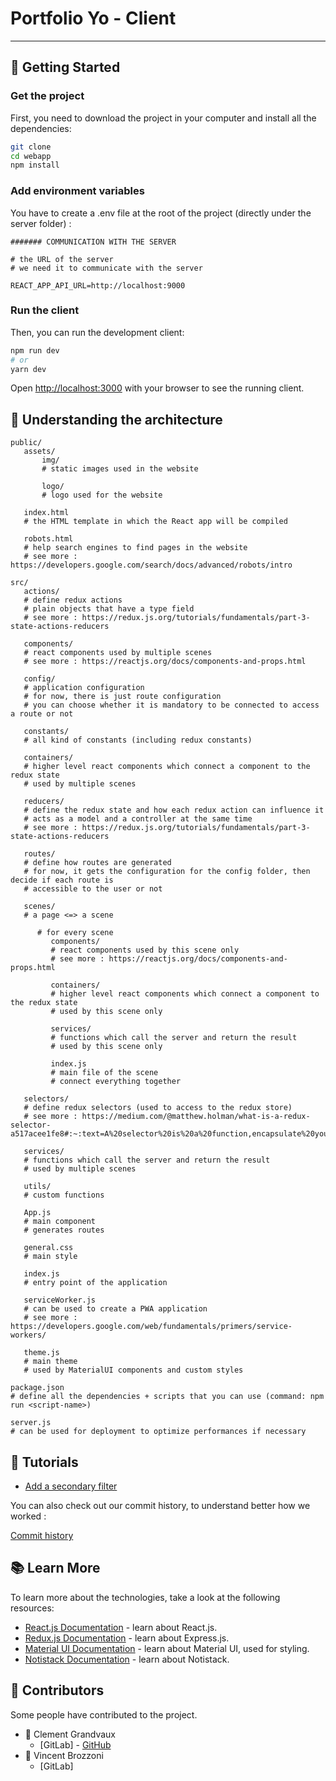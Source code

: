 # Portfolio Yo - Client

---

## 🤗 Getting Started

### Get the project

First, you need to download the project in your computer and install all the dependencies:

```bash
git clone 
cd webapp
npm install
```

### Add environment variables

You have to create a .env file at the root of the project (directly under the server folder) :

```dotenv
####### COMMUNICATION WITH THE SERVER

# the URL of the server
# we need it to communicate with the server

REACT_APP_API_URL=http://localhost:9000

```

### Run the client

Then, you can run the development client:

```bash
npm run dev
# or
yarn dev
```

Open [http://localhost:3000](http://localhost:3000) with your browser to see the running client.

## 🤔 Understanding the architecture

```
public/
   assets/
       img/
       # static images used in the website
       
       logo/
       # logo used for the website
       
   index.html
   # the HTML template in which the React app will be compiled
   
   robots.html
   # help search engines to find pages in the website
   # see more : https://developers.google.com/search/docs/advanced/robots/intro

src/
   actions/
   # define redux actions
   # plain objects that have a type field
   # see more : https://redux.js.org/tutorials/fundamentals/part-3-state-actions-reducers
   
   components/
   # react components used by multiple scenes
   # see more : https://reactjs.org/docs/components-and-props.html
   
   config/
   # application configuration
   # for now, there is just route configuration
   # you can choose whether it is mandatory to be connected to access a route or not
   
   constants/
   # all kind of constants (including redux constants)
   
   containers/
   # higher level react components which connect a component to the redux state
   # used by multiple scenes
   
   reducers/
   # define the redux state and how each redux action can influence it
   # acts as a model and a controller at the same time
   # see more : https://redux.js.org/tutorials/fundamentals/part-3-state-actions-reducers
   
   routes/
   # define how routes are generated
   # for now, it gets the configuration for the config folder, then decide if each route is
   # accessible to the user or not
   
   scenes/
   # a page <=> a scene
   
      # for every scene
         components/
         # react components used by this scene only
         # see more : https://reactjs.org/docs/components-and-props.html
         
         containers/
         # higher level react components which connect a component to the redux state
         # used by this scene only
         
         services/
         # functions which call the server and return the result
         # used by this scene only
         
         index.js
         # main file of the scene
         # connect everything together
   
   selectors/
   # define redux selectors (used to access to the redux store)
   # see more : https://medium.com/@matthew.holman/what-is-a-redux-selector-a517acee1fe8#:~:text=A%20selector%20is%20a%20function,encapsulate%20your%20global%20state%20tree.
   
   services/
   # functions which call the server and return the result
   # used by multiple scenes
   
   utils/
   # custom functions
   
   App.js
   # main component
   # generates routes
   
   general.css
   # main style
   
   index.js
   # entry point of the application
   
   serviceWorker.js
   # can be used to create a PWA application
   # see more : https://developers.google.com/web/fundamentals/primers/service-workers/
   
   theme.js
   # main theme
   # used by MaterialUI components and custom styles
   
package.json
# define all the dependencies + scripts that you can use (command: npm run <script-name>)

server.js
# can be used for deployment to optimize performances if necessary
```

## 📖 Tutorials

- [Add a secondary filter](tutorials/ADD_SECONDARY_FILTER.md)

You can also check out our commit history, to understand better how we worked :

[Commit history](https://gitlab.com/projet-m2-wgy/webapp/-/commits/develop/)

## 📚 Learn More

To learn more about the technologies, take a look at the following resources:

- [React.js Documentation](https://reactjs.org/) - learn about React.js.
- [Redux.js Documentation](https://redux.js.org/) - learn about Express.js.
- [Material UI Documentation](https://material-ui.com/) - learn about Material UI, used for styling.
- [Notistack Documentation](https://github.com/iamhosseindhv/notistack) - learn about Notistack.


## 📝 Contributors

Some people have contributed to the project.

* 🧑 Clement Grandvaux
  - [GitLab] - [GitHub](https://github.com/GrandvauxClement)
* 🧑 Vincent Brozzoni
  - [GitLab]
